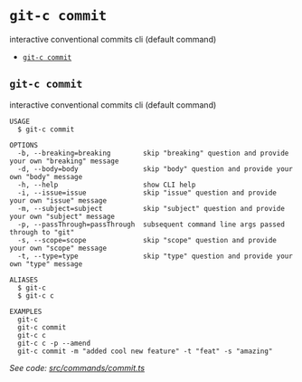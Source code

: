 # `git-c commit`

interactive conventional commits cli (default command)

- [`git-c commit`](#git-c-commit)

## `git-c commit`

interactive conventional commits cli (default command)

```
USAGE
  $ git-c commit

OPTIONS
  -b, --breaking=breaking        skip "breaking" question and provide your own "breaking" message
  -d, --body=body                skip "body" question and provide your own "body" message
  -h, --help                     show CLI help
  -i, --issue=issue              skip "issue" question and provide your own "issue" message
  -m, --subject=subject          skip "subject" question and provide your own "subject" message
  -p, --passThrough=passThrough  subsequent command line args passed through to "git"
  -s, --scope=scope              skip "scope" question and provide your own "scope" message
  -t, --type=type                skip "type" question and provide your own "type" message

ALIASES
  $ git-c
  $ git-c c

EXAMPLES
  git-c
  git-c commit
  git-c c
  git-c c -p --amend
  git-c commit -m "added cool new feature" -t "feat" -s "amazing"
```

_See code: [src/commands/commit.ts](https://github.com/comparto/git-c/blob/v2.2.0/src/commands/commit.ts)_
